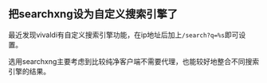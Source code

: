 ## 把searchxng设为自定义搜索引擎了

最近发现vivaldi有自定义搜索引擎功能，在ip地址后加上`/search?q=%s`即可设置。

选用searchxng主要考虑到比较纯净客户端不需要代理，也能较好地整合不同搜索引擎的结果。